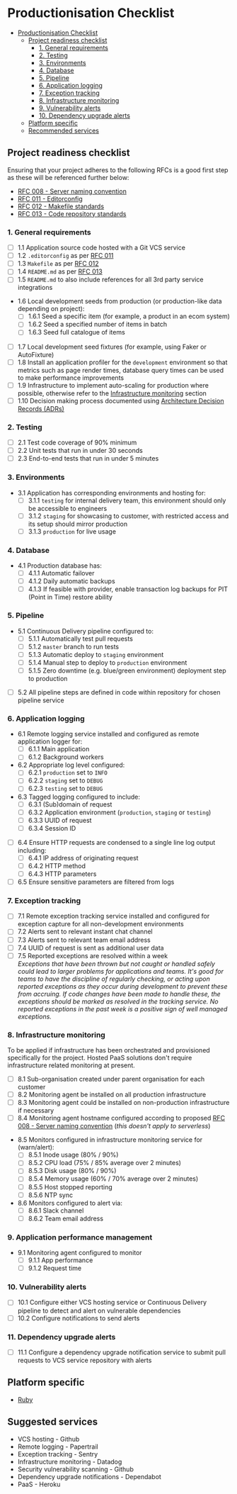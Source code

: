# Productionisation Checklist

* [Productionisation Checklist](#supportability-checklist)
  * [Project readiness checklist](#project-readiness-checklist)
    * [1. General requirements](#1-general-requirements)
    * [2. Testing](#2-testing)
    * [3. Environments](#3-environments)
    * [4. Database](#4-database)
    * [5. Pipeline](#5-pipeline)
    * [6. Application logging](#6-application-logging)
    * [7. Exception tracking](#7-exception-tracking)
    * [8. Infrastructure monitoring](#8-infrastructure-monitoring)
    * [9. Vulnerability alerts](#9-vulnerability-alerts)
    * [10. Dependency upgrade alerts](#10-dependency-upgrade-alerts)
  * [Platform specific](#platform-specific)
  * [Recommended services](#recommended-services)

## Project readiness checklist

Ensuring that your project adheres to the following RFCs is a good first step as these will be referenced further below:

* [RFC 008 - Server naming convention][rfc_008]
* [RFC 011 - Editorconfig][rfc_011]
* [RFC 012 - Makefile standards][rfc_012]
* [RFC 013 - Code repository standards][rfc_013]

### 1. General requirements

* [ ] 1.1 Application source code hosted with a Git VCS service
* [ ] 1.2 `.editorconfig` as per [RFC 011][rfc_011]
* [ ] 1.3 `Makefile` as per [RFC 012][rfc_012]
* [ ] 1.4 `README.md` as per [RFC 013][rfc_013]
* [ ] 1.5 `README.md` to also include references for all 3rd party service integrations
* 1.6 Local development seeds from production (or production-like data depending on project):
  * [ ] 1.6.1 Seed a specific item (for example, a product in an ecom system)
  * [ ] 1.6.2 Seed a specified number of items in batch
  * [ ] 1.6.3 Seed full catalogue of items
* [ ] 1.7 Local development seed fixtures (for example, using Faker or AutoFixture)
* [ ] 1.8 Install an application profiler for the `development` environment so that metrics such as page render times, database query times can be used to make performance improvements
* [ ] 1.9 Infrastructure to implement auto-scaling for production where possible, otherwise refer to the [Infrastructure monitoring](#8-infrastructure-monitoring) section
* [ ] 1.10 Decision making process documented using [Architecture Decision Records (ADRs)](adr_reference)

### 2. Testing

* [ ] 2.1 Test code coverage of 90% minimum
* [ ] 2.2 Unit tests that run in under 30 seconds
* [ ] 2.3 End-to-end tests that run in under 5 minutes

### 3. Environments

* 3.1 Application has corresponding environments and hosting for:
  * [ ] 3.1.1 `testing` for internal delivery team, this environment should only be accessible to engineers
  * [ ] 3.1.2 `staging` for showcasing to customer, with restricted access and its setup should mirror production
  * [ ] 3.1.3 `production` for live usage

### 4. Database

* 4.1 Production database has:
  * [ ] 4.1.1 Automatic failover
  * [ ] 4.1.2 Daily automatic backups
  * [ ] 4.1.3 If feasible with provider, enable transaction log backups for PIT (Point in Time) restore ability

### 5. Pipeline

* 5.1 Continuous Delivery pipeline configured to:
  * [ ] 5.1.1 Automatically test pull requests
  * [ ] 5.1.2 `master` branch to run tests
  * [ ] 5.1.3 Automatic deploy to `staging` environment
  * [ ] 5.1.4 Manual step to deploy to `production` environment
   * [ ] 5.1.5 Zero downtime (e.g. blue/green environment) deployment step to production
* [ ] 5.2 All pipeline steps are defined in code within repository for chosen pipeline service

### 6. Application logging

* 6.1 Remote logging service installed and configured as remote application logger for:
  * [ ] 6.1.1 Main application
  * [ ] 6.1.2 Background workers
* 6.2 Appropriate log level configured:
  * [ ] 6.2.1 `production` set to `INFO`
  * [ ] 6.2.2 `staging` set to `DEBUG`
  * [ ] 6.2.3 `testing` set to `DEBUG`
* 6.3 Tagged logging configured to include:
  * [ ] 6.3.1 (Sub)domain of request
  * [ ] 6.3.2 Application environment (`production`, `staging` or `testing`)
  * [ ] 6.3.3 UUID of request
  * [ ] 6.3.4 Session ID
* [ ] 6.4 Ensure HTTP requests are condensed to a single line log output including:
  * [ ] 6.4.1 IP address of originating request
  * [ ] 6.4.2 HTTP method
  * [ ] 6.4.3 HTTP parameters
* [ ] 6.5 Ensure sensitive parameters are filtered from logs

### 7. Exception tracking

* [ ] 7.1 Remote exception tracking service installed and configured for exception capture for all non-development environments
* [ ] 7.2 Alerts sent to relevant instant chat channel
* [ ] 7.3 Alerts sent to relevant team email address
* [ ] 7.4 UUID of request is sent as additional user data
* [ ] 7.5 Reported exceptions are resolved within a week  
  _Exceptions that have been thrown but not caught or handled safely could lead to larger problems for applications and teams. It's good for teams to have the discipline of regularly checking, or acting upon reported exceptions as they occur during development to prevent these from accruing. If code changes have been made to handle these, the exceptions should be marked as resolved in the tracking service. No reported exceptions in the past week is a positive sign of well managed exceptions._

### 8. Infrastructure monitoring

To be applied if infrastructure has been orchestrated and provisioned specifically for the project. Hosted PaaS solutions don't require infrastructure related monitoring at present.

* [ ] 8.1 Sub-organisation created under parent organisation for each customer
* [ ] 8.2 Monitoring agent be installed on all production infrastructure
* [ ] 8.3 Monitoring agent could be installed on non-production infrastructure if necessary
* [ ] 8.4 Monitoring agent hostname configured according to proposed [RFC 008 - Server naming convention][rfc_008] (_this doesn't apply to serverless_)
* 8.5 Monitors configured in infrastructure monitoring service for (warn/alert):
  * [ ] 8.5.1 Inode usage (80% / 90%)
  * [ ] 8.5.2 CPU load (75% / 85% average over 2 minutes)
  * [ ] 8.5.3 Disk usage (80% / 90%)
  * [ ] 8.5.4 Memory usage (60% / 70% average over 2 minutes)
  * [ ] 8.5.5 Host stopped reporting
  * [ ] 8.5.6 NTP sync
* 8.6 Monitors configured to alert via:
  * [ ] 8.6.1 Slack channel
  * [ ] 8.6.2 Team email address

### 9. Application performance management

* 9.1 Monitoring agent configured to monitor
  * [ ] 9.1.1 App performance
  * [ ] 9.1.2 Request time

### 10. Vulnerability alerts

* [ ] 10.1 Configure either VCS hosting service or Continuous Delivery pipeline to detect and alert on vulnerable dependencies
* [ ] 10.2 Configure notifications to send alerts

### 11. Dependency upgrade alerts

* [ ] 11.1 Configure a dependency upgrade notification service to submit pull requests to VCS service repository with alerts

## Platform specific

* [Ruby][ruby_reference]

## Suggested services

* VCS hosting - Github
* Remote logging - Papertrail
* Exception tracking - Sentry
* Infrastructure monitoring - Datadog
* Security vulnerability scanning - Github
* Dependency upgrade notifications - Dependabot
* PaaS - Heroku

[rfc_008]: https://github.com/madetech/rfcs/pull/9 "Proposed RFC 008 - Server naming convention"
[rfc_011]: https://github.com/madetech/rfcs/blob/master/rfc-011-editorconfig.md "RFC 011 - Editorconfig"
[rfc_012]: https://github.com/madetech/rfcs/blob/master/rfc-012-makefile-standards.md "RFC 012 - Makefile standards"
[rfc_013]: https://github.com/madetech/rfcs/blob/master/rfc-013-code-repositories.md "RFC 013 - Code repository standards"
[ruby_reference]: reference/ruby.md
[adr_reference]: https://github.com/madetech/architecture-decision-log
